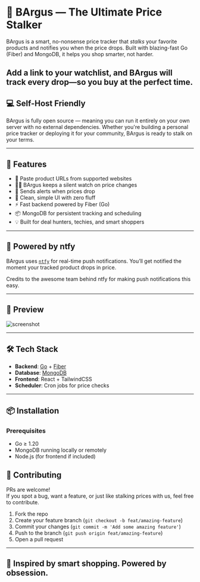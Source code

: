 # 🧐 BArgus — The Ultimate Price Stalker

BArgus is a smart, no-nonsense price tracker that *stalks* your favorite products and notifies you when the price drops. Built with blazing-fast Go (Fiber) and MongoDB, it helps you shop smarter, not harder.

Add a link to your watchlist, and BArgus will track every drop—so you buy at the perfect time.
---

## 💻 Self-Host Friendly

BArgus is fully open source — meaning you can run it entirely on your own server with no external dependencies. Whether you're building a personal price tracker or deploying it for your community, BArgus is ready to stalk on your terms.

---


## 🚀 Features

- 🔗 Paste product URLs from supported websites
- 🕵️‍♂️ BArgus keeps a silent watch on price changes
- 🔔 Sends alerts when prices drop
- 🧠 Clean, simple UI with zero fluff
- ⚡ Fast backend powered by Fiber (Go)
- 📦 MongoDB for persistent tracking and scheduling
- 💡 Built for deal hunters, techies, and smart shoppers

---

## 🔔 Powered by ntfy

BArgus uses [`ntfy`](https://ntfy.sh/) for real-time push notifications. You’ll get notified the moment your tracked product drops in price.

Credits to the awesome team behind ntfy for making push notifications this easy.

---
## 📸 Preview

![screenshot](./screenshot.png) 

---

## 🛠️ Tech Stack

- **Backend**: [Go](https://golang.org/) + [Fiber](https://gofiber.io/)
- **Database**: [MongoDB](https://www.mongodb.com/)
- **Frontend**: React + TailwindCSS
- **Scheduler**: Cron jobs for price checks

---

## 📦 Installation

### Prerequisites

- Go ≥ 1.20
- MongoDB running locally or remotely
- Node.js (for frontend if included)


## 🤝 Contributing

PRs are welcome!  
If you spot a bug, want a feature, or just like stalking prices with us, feel free to contribute.

1. Fork the repo
2. Create your feature branch (`git checkout -b feat/amazing-feature`)
3. Commit your changes (`git commit -m 'Add some amazing feature'`)
4. Push to the branch (`git push origin feat/amazing-feature`)
5. Open a pull request

---

## 🐾 Inspired by smart shopping. Powered by obsession.